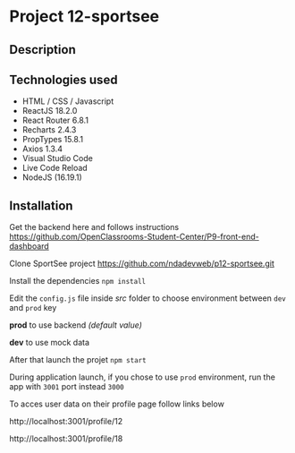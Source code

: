 # Project 12-sportsee

## Description

## Technologies used

- HTML / CSS / Javascript
- ReactJS 18.2.0
- React Router 6.8.1
- Recharts 2.4.3
- PropTypes 15.8.1
- Axios 1.3.4
- Visual Studio Code
- Live Code Reload
- NodeJS (16.19.1)


## Installation

Get the backend here and follows instructions https://github.com/OpenClassrooms-Student-Center/P9-front-end-dashboard


Clone SportSee project https://github.com/ndadevweb/p12-sportsee.git

Install the dependencies `npm install`

Edit the `config.js` file inside *src* folder to choose environment between `dev` and `prod` key

**prod** to use backend *(default value)*

**dev** to use mock data

After that launch the projet `npm start`

During application launch, if you chose to use `prod` environment, run the app with `3001` port instead `3000`

To acces user data on their profile page follow links below

http://localhost:3001/profile/12

http://localhost:3001/profile/18